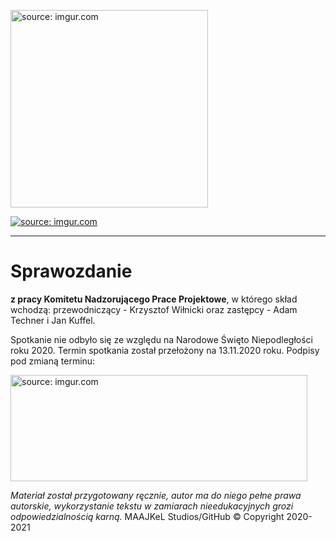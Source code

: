 <a href="https://imgur.com/cGlquD1"><img src="https://i.imgur.com/cGlquD1.png" alt="source: imgur.com" width="316" height="316"></a>

<a href="https://imgur.com/dFrfoUk"><img src="https://i.imgur.com/dFrfoUkm.png" title="source: imgur.com" /></a>

- - - 

# Sprawozdanie

**z pracy Komitetu Nadzorującego Prace Projektowe**, w którego skład wchodzą: przewodniczący - Krzysztof Wiłnicki oraz zastępcy - Adam Techner i Jan Kuffel.

Spotkanie nie odbyło się ze względu na Narodowe Święto Niepodległości roku 2020. Termin spotkania został przełożony na 13.11.2020 roku.
Podpisy pod zmianą terminu:


<a href="https://imgur.com/aapiQL5"><img src="https://i.imgur.com/aapiQL5.png" alt="source: imgur.com" width="475" height="170"></a>

*Materiał został przygotowany ręcznie, autor ma do niego pełne prawa autorskie, wykorzystanie tekstu w zamiarach nieedukacyjnych grozi odpowiedzialnością karną.*
 MAAJKeL Studios/GitHub © Copyright 2020-2021


